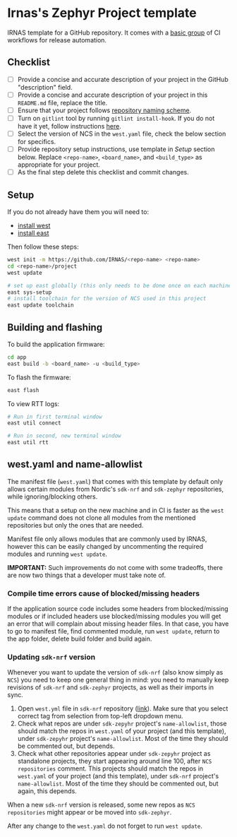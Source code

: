 # Irnas's Zephyr Project template

IRNAS template for a GitHub repository. It comes with a
[basic group](https://github.com/IRNAS/irnas-workflows-software/tree/dev/workflow-templates/basic)
of CI workflows for release automation.

## Checklist

- [ ] Provide a concise and accurate description of your project in the GitHub
      "description" field.
- [ ] Provide a concise and accurate description of your project in this
      `README.md` file, replace the title.
- [ ] Ensure that your project follows
      [repository naming scheme](https://github.com/IRNAS/irnas-guidelines-docs/blob/dev/docs/github_projects_guidelines.md#repository-naming-scheme-).
- [ ] Turn on `gitlint` tool by running `gitlint install-hook`. If you do not
      have it yet, follow instructions
      [here](https://github.com/IRNAS/irnas-guidelines-docs/tree/main/tools/gitlint).
- [ ] Select the version of NCS in the `west.yaml` file, check the below section
      for specifics.
- [ ] Provide repository setup instructions, use template in _Setup_ section
      below. Replace `<repo-name>`, `<board_name>`, and `<build_type>` as
      appropriate for your project.
- [ ] As the final step delete this checklist and commit changes.

## Setup

If you do not already have them you will need to:

- [install west](https://developer.nordicsemi.com/nRF_Connect_SDK/doc/latest/nrf/gs_installing.html#install-west)
- [install east](https://github.com/IRNAS/irnas-east-software)

Then follow these steps:

```bash
west init -m https://github.com/IRNAS/<repo-name> <repo-name>
cd <repo-name>/project
west update

# set up east globally (this only needs to be done once on each machine)
east sys-setup
# install toolchain for the version of NCS used in this project
east update toolchain
```

## Building and flashing

To build the application firmware:

```bash
cd app
east build -b <board_name> -u <build_type>
```

To flash the firmware:

```bash
east flash
```

To view RTT logs:

```bash
# Run in first terminal window
east util connect

# Run in second, new terminal window
east util rtt
```

## west.yaml and name-allowlist

The manifest file (`west.yaml`) that comes with this template by default only
allows certain modules from Nordic's `sdk-nrf` and `sdk-zephyr` repositories,
while ignoring/blocking others.

This means that a setup on the new machine and in CI is faster as the
`west update` command does not clone all modules from the mentioned repositories
but only the ones that are needed.

Manifest file only allows modules that are commonly used by IRNAS, however this
can be easily changed by uncommenting the required modules and running
`west update`.

**IMPORTANT:** Such improvements do not come with some tradeoffs, there are now
two things that a developer must take note of.

### Compile time errors cause of blocked/missing headers

If the application source code includes some headers from blocked/missing
modules or if included headers use blocked/missing modules you will get an error
that will complain about missing header files. In that case, you have to go to
manifest file, find commented module, run `west update`, return to the app
folder, delete build folder and build again.

### Updating `sdk-nrf` version

Whenever you want to update the version of `sdk-nrf` (also know simply as `NCS`)
you need to keep one general thing in mind: you need to manually keep revisions
of `sdk-nrf` and `sdk-zephyr` projects, as well as their imports in sync.

1. Open `west.yml` file in `sdk-nrf` repository
   ([link](https://github.com/nrfconnect/sdk-nrf)). Make sure that you select
   correct tag from selection from top-left dropdown menu.
2. Check what repos are under `sdk-zepyhr` project's `name-allowlist`, those
   should match the repos in `west.yaml` of your project (and this template),
   under `sdk-zepyhr` project's `name-allowlist`. Most of the time they should
   be commented out, but depends.
3. Check what other repositories appear under `sdk-zepyhr` project as standalone
   projects, they start appearing around line 100, after `NCS repositories`
   comment. This projects should match the repos in `west.yaml` of your project
   (and this template), under `sdk-nrf` project's `name-allowlist`. Most of the
   time they should be commented out, but again, this depends.

When a new `sdk-nrf` version is released, some new repos as `NCS repositories`
might appear or be moved into `sdk-zephyr`.

After any change to the `west.yaml` do not forget to run `west update`.
